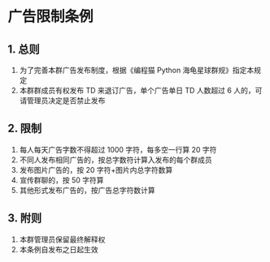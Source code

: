 # 广告限制条例

## 1. 总则

1. 为了完善本群广告发布制度，根据《编程猫 Python 海龟星球群规》指定本规定
2. 本群群成员有权发布 TD 来退订广告，单个广告单日 TD 人数超过 6 人的，可请管理员决定是否禁止发布

## 2. 限制

1. 每人每天广告字数不得超过 1000 字符，每多空一行算 20 字符
2. 不同人发布相同广告的，按总字数符计算入发布的每个群成员
3. 发布图片广告的，按 20 字符+图片内总字符数算
4. 宣传群聊的，按 50 字符算
5. 其他形式发布广告的，按广告总字符数计算

## 3. 附则

1. 本群管理员保留最终解释权
2. 本条例自发布之日起生效
